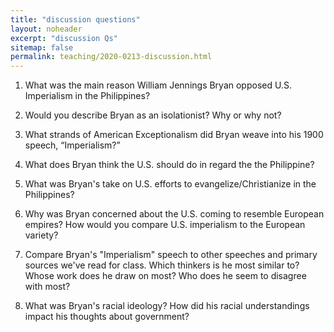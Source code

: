 ```yaml
---
title: "discussion questions"
layout: noheader
excerpt: "discussion Qs"
sitemap: false
permalink: teaching/2020-0213-discussion.html
---
```


1.	What was the main reason William Jennings Bryan opposed U.S. Imperialism in the Philippines?

2.	Would you describe Bryan as an isolationist? Why or why not?

3.	What strands of American Exceptionalism did Bryan weave into his 1900 speech, “Imperialism?”

4. What does Bryan think the U.S. should do in regard the the Philippine?

5. What was Bryan's take on U.S. efforts to evangelize/Christianize in the Philippines?

6. Why was Bryan concerned about the U.S. coming to resemble European empires? How would you compare U.S. imperialism to the European variety?

7. Compare Bryan's "Imperialism" speech to other speeches and primary sources we've read for class. Which thinkers is he most similar to? Whose work does he draw on most? Who does he seem to disagree with most?

8. What was Bryan's racial ideology? How did his racial understandings impact his thoughts about government?